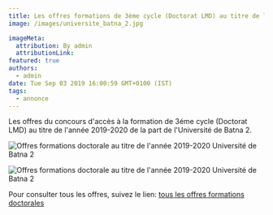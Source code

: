 ```yaml
---
title: Les offres formations de 3ème cycle (Doctorat LMD) au titre de l’année 2019/2020 Université de Batna 2.
image: /images/universite_batna_2.jpg

imageMeta:
  attribution: By admin
  attributionLink:
featured: true
authors:
  - admin
date: Tue Sep 03 2019 16:00:59 GMT+0100 (IST)
tags:
  - annonce
---
```

Les offres du concours d'accès à la formation de 3éme cycle (Doctorat LMD) au titre de l'année 2019-2020 de la part de l'Université de Batna 2.

![Offres formations doctorale au titre de l'année 2019-2020 Université de Batna 2](/images/formation-doctorale-universite-batna-2-2019-2020.jpg)

![Offres formations doctorale au titre de l'année 2019-2020 Université de Batna 2](/images/formation-doctorale-universite-batna-2-2019-2020-2.jpg)

Pour consulter tous les offres, suivez le lien: [tous les offres formations doctorales](/tous-les-offres-de-formations-doctorale-lmd-2019-2020/)
